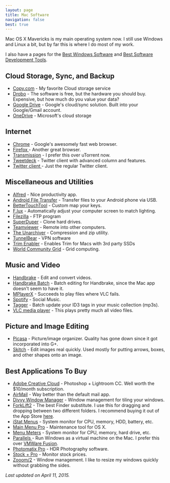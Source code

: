 ```yaml
---
layout: page
title: Mac Software
navigation: false
best: true
---
```


Mac OS X Mavericks is my main operating system now. I still use Windows and Linux a bit, but by far this is where I do most of my work.

I also have a pages for the <a href="windows-software">Best Windows Software</a> and <a href="software-development-tools">Best Software Development Tools</a>.

<h2>Cloud Storage, Sync, and Backup</h2>
<ul>
  <li><a href="https://copy.com/?r=1u9vhV">Copy.com</a> - My favorite Cloud storage service</li>
  <li><a href="http://www.drobo.com/">Drobo</a> - The software is free, but the hardware you should buy. Expensive, but how much do you value your data?</li>
  <li><a href="https://drive.google.com/">Google Drive</a> - Google's cloud/sync solution. Built into your Google/Gmail account.</li>
  <li><a href="https://onedrive.live.com/?invref=e8e0c21396a27dc4&amp;invsrc=90">OneDrive</a> - Microsoft's cloud storage</li>
</ul>

<h2>Internet</h2>
<ul>
  <li><a href="http://www.google.com/chrome">Chrome</a> - Google's awesomely fast web browser.</li>
  <li><a href="http://www.mozilla.org/en-US/firefox/new/">Firefox </a>- Another great browser.</li>
  <li><a href="http://www.transmissionbt.com/download/">Transmission</a> - I prefer this over uTorrent now.</li>
  <li><a href="https://about.twitter.com/products/tweetdeck">Tweetdeck</a> - Twitter client with advanced column and features.</li>
  <li><a href="https://itunes.apple.com/us/app/twitter/id409789998?mt=12">Twitter client </a> - Just the regular Twitter client.</li>
</ul>

<h2>Miscellaneous and Utilities</h2>
<ul>
  <li><a href="http://www.alfredapp.com/">Alfred</a> - Nice productivity app.</li>
  <li><a href="http://www.android.com/filetransfer/">Android File Transfer</a> - Transfer files to your Android phone via USB.</li>
  <li><a href="http://www.bettertouchtool.net/">BetterTouchTool</a> - Custom map your keys.</li>
  <li><a href="http://stereopsis.com/flux/">F.lux</a> - Automatically adjust your computer screen to match lighting.</li>
  <li><a href="http://filezilla-project.org/">Filezilla</a> - FTP program</li>
  <li><a href="http://www.shirt-pocket.com/SuperDuper/SuperDuperDescription.html">SuperDuper</a> - Clone hard drives. </li>
  <li><a href="http://www.teamviewer.com/en/index.aspx">Teamviewer</a> - Remote into other computers.</li>
  <li><a href="https://itunes.apple.com/us/app/the-unarchiver/id425424353?mt=12">The Unarchiver</a> - Compression and zip utility.</li>
  <li><a href="http://www.tunnelbear.com/">TunnelBear</a> - VPN software</li>
  <li><a href="http://www.groths.org/">Trim Enabler</a> - Enables Trim for Macs with 3rd party SSDs</li>
  <li><a href="http://www.worldcommunitygrid.org/">World Community Grid</a> - Grid computing.</li>
</ul>

<h2>Music and Video</h2>
<ul>
  <li><a href="http://handbrake.fr/">Handbrake</a> - Edit and convert videos.</li>
  <li><a href="http://www.osomac.com/apps/osx/handbrake-batch/">Handbrake Batch</a> - Batch editing for Handbrake, since the Mac app doesn't seem to have it.</li>
  <li><a href="http://mplayerx.org/">MPlayerX</a> - Succeeds to play files where VLC fails.</li>
  <li><a href="http://www.spotify.com/">Spotify</a> - Social Music.</li>
  <li><a href="http://www.macupdate.com/app/mac/41285/tagger">Tagger</a> - Batch update your ID3 tags in your music collection (mp3s).</li>
  <li><a href="http://www.videolan.org/vlc/">VLC media player</a> - This plays pretty much all video files.</li>
</ul>

<h2>Picture and Image Editing</h2>
<ul>
  <li><a href="http://picasa.google.com/">Picasa</a> - Picture/image organizer.  Quality has gone down since it got incorporated into G+.</li>
  <li><a href="http://evernote.com/skitch/">Skitch</a> - Edit images real quickly. Used mostly for putting arrows, boxes, and other shapes onto an image.</li>
</ul>

<h2>Best Applications To Buy</h2>
<ul>
  <li><a href="http://www.adobe.com/creativecloud.html">Adobe Creative Cloud</a> - Photoshop + Lightroom CC. Well worth the $10/month subscription.</li>
  <li><a href="http://airmailapp.com/">AirMail</a> - Way better than the default mail app.</li>
  <li><a href="https://itunes.apple.com/us/app/divvy-window-manager/id413857545?mt=12">Divvy Window Manager</a> - Window management for tiling your windows.</li>
  <li><strong><span style="font-weight: normal;"><a href="http://www.binarynights.com/">ForkLift2</a> - The best Finder substitute. I use this for dragging and dropping between two different folders. I recommend buying it out of the App Store <a href="https://itunes.apple.com/us/app/forklift-file-manager-ftp/id412448059?mt=12">here</a>.</span></strong></li>
  <li><strong><span style="font-weight: normal;"><strong><span style="font-weight: normal;"><a href="http://bjango.com/mac/istatmenus/">iStat Menus</a> - System monitor for CPU, memory, HDD, battery, etc.</span></strong></span></strong></li>
  <li><a href="http://mainmenuapp.com/">Main Menu Pro</a> - Maintenance tool for OS X.</li>
  <li><a href="http://www.ragingmenace.com/software/menumeters/">Menu Meters</a> - System monitor for CPU, memory, hard drive, etc.</li>
  <li><a href="http://www.parallels.com/">Parallels </a>- Run Windows as a virtual machine on the Mac. I prefer this over <a href="http://www.vmware.com/products/fusion">VMWare Fusion</a>.</li>
  <li><a href="http://www.hdrsoft.com/">Photomatix Pro</a> - HDR Photography software.</li>
  <li><a href="https://itunes.apple.com/us/app/stock-+-pro/id534067900?mt=12">Stock + Pro</a> - Monitor stock prices.</li>
  <li><a href="http://coderage-software.com/zooom/index_green/index.html">Zooom/2</a> - Window management. I like to resize my windows quickly without grabbing the sides.</li>
</ul>

<i>Last updated on April 11, 2015.</i>

